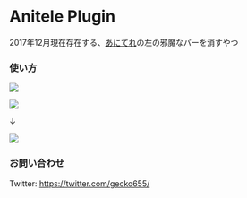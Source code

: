 # Anitele Plugin

2017年12月現在存在する、[あにてれ](https://ch.ani.tv)の左の邪魔なバーを消すやつ


### 使い方
![](https://raw.githubusercontent.com/gecko655/aniteleplugin/images/1.png)

![](https://raw.githubusercontent.com/gecko655/aniteleplugin/images/2.png)

↓

![](https://raw.githubusercontent.com/gecko655/aniteleplugin/images/3.png)


### お問い合わせ

Twitter: https://twitter.com/gecko655/
